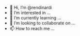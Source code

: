 - 👋 Hi, I’m @rendinardi
- 👀 I’m interested in ...
- 🌱 I’m currently learning ...
- 💞️ I’m looking to collaborate on ...
- 📫 How to reach me ...

<!---
rendinardi/rendinardi is a ✨ special ✨ repository because its `README.md` (this file) appears on your GitHub profile.
You can click the Preview link to take a look at your changes.
--->
